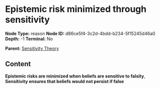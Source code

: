 # Epistemic risk minimized through sensitivity

**Node Type:** reason
**Node ID:** d86ce5f4-3c2d-4bdd-b234-5f15245d46a0
**Depth:** -1
**Terminal:** No

**Parent:** [Sensitivity Theory](sensitivity-theory.md)

## Content

**Epistemic risks are minimized when beliefs are sensitive to falsity**, **Sensitivity ensures that beliefs would not persist if false**
